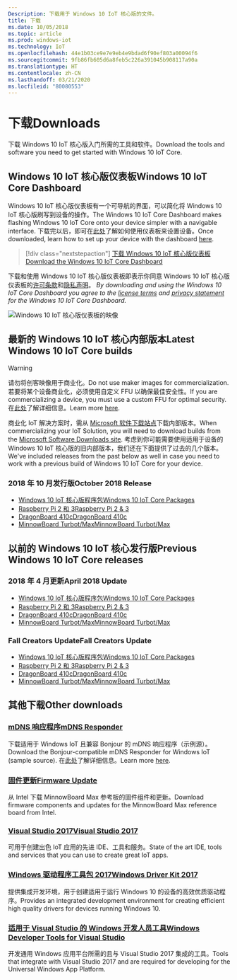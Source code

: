 ```yaml
---
Description: 下载用于 Windows 10 IoT 核心版的文件。
title: 下载
ms.date: 10/05/2018
ms.topic: article
ms.prod: windows-iot
ms.technology: IoT
ms.openlocfilehash: 44e1b03ce9e7e9eb4e9bdad6f90ef803a00094f6
ms.sourcegitcommit: 9fb86fb605d6a8feb5c226a391045b908117a90a
ms.translationtype: HT
ms.contentlocale: zh-CN
ms.lasthandoff: 03/21/2020
ms.locfileid: "80080553"
---
```

# <a name="downloads"></a><span data-ttu-id="6084c-103">下载</span><span class="sxs-lookup"><span data-stu-id="6084c-103">Downloads</span></span>
<span data-ttu-id="6084c-104">下载 Windows 10 IoT 核心版入门所需的工具和软件。</span><span class="sxs-lookup"><span data-stu-id="6084c-104">Download the tools and software you need to get started with Windows 10 IoT Core.</span></span>

## <a name="windows-10-iot-core-dashboard"></a><span data-ttu-id="6084c-105">Windows 10 IoT 核心版仪表板</span><span class="sxs-lookup"><span data-stu-id="6084c-105">Windows 10 IoT Core Dashboard</span></span>

<span data-ttu-id="6084c-106">Windows 10 IoT 核心版仪表板有一个可导航的界面，可以简化将 Windows 10 IoT 核心版刷写到设备的操作。</span><span class="sxs-lookup"><span data-stu-id="6084c-106">The Windows 10 IoT Core Dashboard makes flashing Windows 10 IoT Core onto your device simpler with a navigable interface.</span></span> <span data-ttu-id="6084c-107">下载完以后，即可在[此处](https://docs.microsoft.com/windows/iot-core/tutorials/quickstarter/devicesetup#using-the-iot-dashboard-raspberry-pi-minnowboard-nxp)了解如何使用仪表板来设置设备。</span><span class="sxs-lookup"><span data-stu-id="6084c-107">Once downloaded, learn how to set up your device with the dashboard [here](https://docs.microsoft.com/windows/iot-core/tutorials/quickstarter/devicesetup#using-the-iot-dashboard-raspberry-pi-minnowboard-nxp).</span></span>

> [!div class="nextstepaction"]
> [<span data-ttu-id="6084c-108">下载 Windows 10 IoT 核心版仪表板</span><span class="sxs-lookup"><span data-stu-id="6084c-108">Download the Windows 10 IoT Core Dashboard</span></span>](https://go.microsoft.com/fwlink/?LinkID=708576)

<span data-ttu-id="6084c-109">下载和使用 Windows 10 IoT 核心版仪表板即表示你同意 Windows 10 IoT 核心版仪表板的[许可条款](https://go.microsoft.com/fwlink/?LinkID=703960&clcid=0x4809)和[隐私声明](https://go.microsoft.com/fwlink/?LinkId=521839)。 </span><span class="sxs-lookup"><span data-stu-id="6084c-109">_By downloading and using the Windows 10 IoT Core Dashboard you agree to the [license terms](https://go.microsoft.com/fwlink/?LinkID=703960&clcid=0x4809) and [privacy statement](https://go.microsoft.com/fwlink/?LinkId=521839) for the Windows 10 IoT Core Dashboard._</span></span>

![Windows 10 IoT 核心版仪表板的映像](media/IoTDashboard/DASHBOARD-800x450.jpg)

## <a name="latest-windows-10-iot-core-builds"></a><span data-ttu-id="6084c-111">最新的 Windows 10 IoT 核心内部版本</span><span class="sxs-lookup"><span data-stu-id="6084c-111">Latest Windows 10 IoT Core builds</span></span>

> [!WARNING]
> <span data-ttu-id="6084c-112">请勿将创客映像用于商业化。</span><span class="sxs-lookup"><span data-stu-id="6084c-112">Do not use maker images for commercialization.</span></span> <span data-ttu-id="6084c-113">若要将某个设备商业化，必须使用自定义 FFU 以确保最佳安全性。</span><span class="sxs-lookup"><span data-stu-id="6084c-113">If you are commercializing a device, you must use a custom FFU for optimal security.</span></span> <span data-ttu-id="6084c-114">在[此处](https://docs.microsoft.com/windows-hardware/manufacture/iot/iot-core-manufacturing-guide)了解详细信息。</span><span class="sxs-lookup"><span data-stu-id="6084c-114">Learn more [here](https://docs.microsoft.com/windows-hardware/manufacture/iot/iot-core-manufacturing-guide).</span></span>

<span data-ttu-id="6084c-115">商业化 IoT 解决方案时，需从 [Microsoft 软件下载站点](https://aka.ms/iotcoredownloads)下载内部版本。</span><span class="sxs-lookup"><span data-stu-id="6084c-115">When commercializing your IoT Solution, you will need to download builds from the [Microsoft Software Downloads site](https://aka.ms/iotcoredownloads).</span></span> <span data-ttu-id="6084c-116">考虑到你可能需要使用适用于设备的 Windows 10 IoT 核心版的旧内部版本，我们还在下面提供了过去的几个版本。</span><span class="sxs-lookup"><span data-stu-id="6084c-116">We've included releases from the past below as well in case you need to work with a previous build of Windows 10 IoT Core for your device.</span></span> 

### <a name="october-2018-release"></a><span data-ttu-id="6084c-117">2018 年 10 月发行版</span><span class="sxs-lookup"><span data-stu-id="6084c-117">October 2018 Release</span></span>

* [<span data-ttu-id="6084c-118">Windows 10 IoT 核心版程序包</span><span class="sxs-lookup"><span data-stu-id="6084c-118">Windows 10 IoT Core Packages</span></span>](https://aka.ms/iotcoredownloads)
* [<span data-ttu-id="6084c-119">Raspberry Pi 2 和 3</span><span class="sxs-lookup"><span data-stu-id="6084c-119">Raspberry Pi 2 & 3</span></span>](https://go.microsoft.com/fwlink/?LinkId=846058)
* [<span data-ttu-id="6084c-120">DragonBoard 410c</span><span class="sxs-lookup"><span data-stu-id="6084c-120">DragonBoard 410c</span></span>](https://go.microsoft.com/fwlink/?LinkId=846059)
* [<span data-ttu-id="6084c-121">MinnowBoard Turbot/Max</span><span class="sxs-lookup"><span data-stu-id="6084c-121">MinnowBoard Turbot/Max</span></span>](https://go.microsoft.com/fwlink/?linkid=846057)


## <a name="previous-windows-10-iot-core-releases"></a><span data-ttu-id="6084c-122">以前的 Windows 10 IoT 核心发行版</span><span class="sxs-lookup"><span data-stu-id="6084c-122">Previous Windows 10 IoT Core releases</span></span>

### <a name="april-2018-update"></a><span data-ttu-id="6084c-123">2018 年 4 月更新</span><span class="sxs-lookup"><span data-stu-id="6084c-123">April 2018 Update</span></span>

* [<span data-ttu-id="6084c-124">Windows 10 IoT 核心版程序包</span><span class="sxs-lookup"><span data-stu-id="6084c-124">Windows 10 IoT Core Packages</span></span>](https://software-download.microsoft.com/download/pr/17134.1.180410-1804.rs4_release_amd64fre_IOTCORE_PACKAGES.iso)
* [<span data-ttu-id="6084c-125">Raspberry Pi 2 和 3</span><span class="sxs-lookup"><span data-stu-id="6084c-125">Raspberry Pi 2 & 3</span></span>](https://software-download.microsoft.com/download/pr/17134.1.180410-1804.rs4_release_amd64fre_IOTCORE_RPi.iso)
* [<span data-ttu-id="6084c-126">DragonBoard 410c</span><span class="sxs-lookup"><span data-stu-id="6084c-126">DragonBoard 410c</span></span>](https://software-download.microsoft.com/download/pr/17134.1.180410-1804.rs4_release_amd64fre_IOTCORE_QCDB410C.iso)
* [<span data-ttu-id="6084c-127">MinnowBoard Turbot/Max</span><span class="sxs-lookup"><span data-stu-id="6084c-127">MinnowBoard Turbot/Max</span></span>](https://software-download.microsoft.com/download/pr/17134.1.180410-1804.rs4_release_amd64fre_IOTCORE_MBM.iso)


### <a name="fall-creators-update"></a><span data-ttu-id="6084c-128">Fall Creators Update</span><span class="sxs-lookup"><span data-stu-id="6084c-128">Fall Creators Update</span></span>

* [<span data-ttu-id="6084c-129">Windows 10 IoT 核心版程序包</span><span class="sxs-lookup"><span data-stu-id="6084c-129">Windows 10 IoT Core Packages</span></span>](https://software-download.microsoft.com/download/pr/16299.15.170928-1534.rs3_release_amd64fre_IOTCORE_PACKAGES.iso)
* [<span data-ttu-id="6084c-130">Raspberry Pi 2 和 3</span><span class="sxs-lookup"><span data-stu-id="6084c-130">Raspberry Pi 2 & 3</span></span>](https://download.microsoft.com/download/9/6/2/9629C69B-02B8-4A82-A4C8-860D6E880C66/16299.15.170928-1534.rs3_release_amd64fre_IOTCORE_RPi.iso)
* [<span data-ttu-id="6084c-131">DragonBoard 410c</span><span class="sxs-lookup"><span data-stu-id="6084c-131">DragonBoard 410c</span></span>](https://download.microsoft.com/download/1/0/C/10CAECC2-3B60-45BF-BF0D-D0BACF4072E5/16299.15.170928-1534.rs3_release_amd64fre_IOTCORE_QCDB410C.iso)
* [<span data-ttu-id="6084c-132">MinnowBoard Turbot/Max</span><span class="sxs-lookup"><span data-stu-id="6084c-132">MinnowBoard Turbot/Max</span></span>](https://download.microsoft.com/download/5/F/9/5F917B68-020E-4993-A972-F1A7038510CF/16299.15.170928-1534.rs3_release_amd64fre_IOTCORE_MBM.iso)


## <a name="other-downloads"></a><span data-ttu-id="6084c-133">其他下载</span><span class="sxs-lookup"><span data-stu-id="6084c-133">Other downloads</span></span>

### <a name="mdns-responder"></a>[<span data-ttu-id="6084c-134">mDNS 响应程序</span><span class="sxs-lookup"><span data-stu-id="6084c-134">mDNS Responder</span></span>](https://go.microsoft.com/fwlink/?linkid=2077676)
<span data-ttu-id="6084c-135">下载适用于 Windows IoT 且兼容 Bonjour 的 mDNS 响应程序（示例源）。</span><span class="sxs-lookup"><span data-stu-id="6084c-135">Download the Bonjour-compatible mDNS Responder for Windows IoT (sample source).</span></span> <span data-ttu-id="6084c-136">在[此处](mDNS.md)了解详细信息。</span><span class="sxs-lookup"><span data-stu-id="6084c-136">Learn more [here](mDNS.md).</span></span>

### <a name="firmware-update"></a>[<span data-ttu-id="6084c-137">固件更新</span><span class="sxs-lookup"><span data-stu-id="6084c-137">Firmware Update</span></span>](http://firmware.intel.com/projects/minnowboard-max)
<span data-ttu-id="6084c-138">从 Intel 下载 MinnowBoard Max 参考板的固件组件和更新。</span><span class="sxs-lookup"><span data-stu-id="6084c-138">Download firmware components and updates for the MinnowBoard Max reference board from Intel.</span></span>

### <a name="visual-studio-2017"></a>[<span data-ttu-id="6084c-139">Visual Studio 2017</span><span class="sxs-lookup"><span data-stu-id="6084c-139">Visual Studio 2017</span></span>](https://www.visualstudio.com/downloads/)
<span data-ttu-id="6084c-140">可用于创建出色 IoT 应用的先进 IDE、工具和服务。</span><span class="sxs-lookup"><span data-stu-id="6084c-140">State of the art IDE, tools and services that you can use to create great IoT apps.</span></span>

### <a name="windows-driver-kit-2017"></a>[<span data-ttu-id="6084c-141">Windows 驱动程序工具包 2017</span><span class="sxs-lookup"><span data-stu-id="6084c-141">Windows Driver Kit 2017</span></span>](https://msdn.microsoft.com/windows/hardware/hh852365.aspx)
<span data-ttu-id="6084c-142">提供集成开发环境，用于创建适用于运行 Windows 10 的设备的高效优质驱动程序。</span><span class="sxs-lookup"><span data-stu-id="6084c-142">Provides an integrated development environment for creating efficient high quality drivers for devices running Windows 10.</span></span>

### <a name="windows-developer-tools-for-visual-studio"></a>[<span data-ttu-id="6084c-143">适用于 Visual Studio 的 Windows 开发人员工具</span><span class="sxs-lookup"><span data-stu-id="6084c-143">Windows Developer Tools for Visual Studio</span></span>](https://developer.microsoft.com/windows/downloads/)
<span data-ttu-id="6084c-144">开发通用 Windows 应用平台所需的且与 Visual Studio 2017 集成的工具。</span><span class="sxs-lookup"><span data-stu-id="6084c-144">Tools that integrate with Visual Studio 2017 and are required for developing for the Universal Windows App Platform.</span></span>
